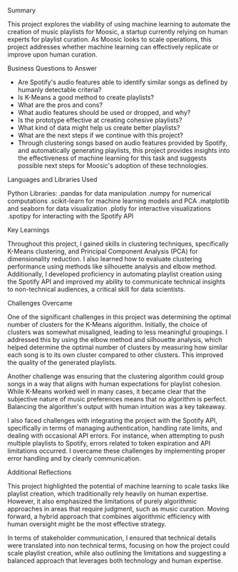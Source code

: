 Summary

This project explores the viability of using machine learning to automate the creation of music playlists for Moosic, a startup currently relying on human experts for playlist curation. As Moosic looks to scale operations, this project addresses whether machine learning can effectively replicate or improve upon human curation.

Business Questions to Answer

- Are Spotify's audio features able to identify similar songs as defined by humanly detectable criteria?
- Is K-Means a good method to create playlists?
- What are the pros and cons?
- What audio features should be used or dropped, and why?
- Is the prototype effective at creating cohesive playlists?
- What kind of data might help us create better playlists?
- What are the next steps if we continue with this project?
- Through clustering songs based on audio features provided by Spotify, and automatically generating playlists, this project provides insights into the effectiveness of 
 machine learning for this task and suggests possible next steps for Moosic's adoption of these technologies.

Languages and Libraries Used

Python
 Libraries:
  .pandas for data manipulation
  .numpy for numerical computations
  .scikit-learn for machine learning models and PCA
  .matplotlib and seaborn for data visualization
  .plotly for interactive visualizations
  .spotipy for interacting with the Spotify API

  
Key Learnings


Throughout this project, I gained skills in clustering techniques, specifically K-Means clustering, and Principal Component Analysis (PCA) for dimensionality reduction. I also learned how to evaluate clustering performance using methods like silhouette analysis and elbow method. Additionally, I developed proficiency in automating playlist creation using the Spotify API and improved my ability to communicate technical insights to non-technical audiences, a critical skill for data scientists.

Challenges Overcame


One of the significant challenges in this project was determining the optimal number of clusters for the K-Means algorithm. Initially, the choice of clusters was somewhat misaligned, leading to less meaningful groupings. I addressed this by using the elbow method and silhouette analysis, which helped determine the optimal number of clusters by measuring how similar each song is to its own cluster compared to other clusters. This improved the quality of the generated playlists.

Another challenge was ensuring that the clustering algorithm could group songs in a way that aligns with human expectations for playlist cohesion. While K-Means worked well in many cases, it became clear that the subjective nature of music preferences means that no algorithm is perfect. Balancing the algorithm's output with human intuition was a key takeaway.

I also faced challenges with integrating the project with the Spotify API, specifically in terms of managing authentication, handling rate limits, and dealing with occasional API errors. For instance, when attempting to push multiple playlists to Spotify, errors related to token expiration and API limitations occurred. I overcame these challenges by implementing proper error handling and by clearly communication.

Additional Reflections


This project highlighted the potential of machine learning to scale tasks like playlist creation, which traditionally rely heavily on human expertise. However, it also emphasized the limitations of purely algorithmic approaches in areas that require judgment, such as music curation. Moving forward, a hybrid approach that combines algorithmic efficiency with human oversight might be the most effective strategy.

In terms of stakeholder communication, I ensured that technical details were translated into non technical terms, focusing on how the project could scale playlist creation, while also outlining the limitations and suggesting a balanced approach that leverages both technology and human expertise.
